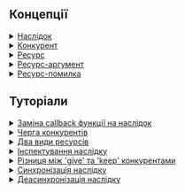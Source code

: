 ## Концепції

<details>
  <summary><a href="./concept/Consequence.md#наслідок">
    Наслідок
  </a></summary>
    Це об'єкт синхронізації, який надає ширші можливості при роботі із асинхронним кодом порівняно із нативними засобами JavaScript.
</details>

<details>
  <summary><a href="./concept/Competitor.md#конкурент">
    Конкурент
  </a></summary>
    Це рутина-обробник <a href="./concept/Resource.md#ресурс">ресурсів</a>, які передаються у <a href="./concept/Consequence.md#наслідок">наслідок</a>.
</details>

<details>
  <summary><a href="./concept/Resource.md#ресурс">
    Ресурс
  </a></summary>
    Це дані, що передаються у <a href="./concept/Consequence.md#наслідок">наслідок</a> для подальшої їх обробки <a href="./concept/Competitor.md#конкурент">конкурентами</a>.
</details>

<details>
  <summary><a href="./concept/ResourceArgument.md#ресурс-аргумент">
    Ресурс-аргумент
  </a></summary>
    Це один із двох видів <a href="./concept/Resource.md#ресурс">ресурсів</a>, що передається у <a href="./concept/Consequence.md#наслідок">наслідок</a>.
</details>

<details>
  <summary><a href="./concept/ResourceError.md#ресурс-помилка">
    Ресурс-помилка
  </a></summary>
    Це один із двох видів <a href="./concept/Resource.md#ресурс">ресурсів</a>, що передається у <a href="./concept/Consequence.md#наслідок">наслідок</a>.
</details>

## Туторіали

<details>
  <summary><a href="./tutorial/ReplacingCallbackByConsequence.md#заміна-callback-функції-на-наслідок">
    Заміна callback функції на наслідок
  </a></summary>
    Як правильно використати <a href="./concept/Consequence.md#наслідок">наслідок</a> у рутинах, що приймають як аргумент callback функцію.
</details>

<details>
  <summary><a href="./tutorial/CompetitorsQue.md#черга-конкурентів">
    Черга конкурентів
  </a></summary>
    Що таке черга <a href="./concept/Competitor.md#конкурент">конкурентів</a> <a href="./concept/Consequence.md#наслідок">наслідку</a> та як правильно користуватись рутинами-конкурентами.
</details>

<details>
  <summary><a href="./tutorial/TwoKindOfResources.md#два-види-ресурсів">
    Два види ресурсів
  </a></summary>
    Які бувають види <a href="./concept/Resource.md#ресурс">ресурсів</a>, що передаються у <a href="./concept/Consequence.md#наслідок">наслідок</a> та як правильно їх обробляти.
</details>

<details>
  <summary><a href="./tutorial/InspectingConsequence.md#інспектування-наслідку">
    Інспектування наслідку
  </a></summary>
    Як правильно перевірити стан <a href="./concept/Consequence.md#наслідок">наслідку</a> та взаємодіяти із його вмістом( <a href="./concept/Resource.md#ресурс">ресурсами</a> і <a href="./concept/Competitor.md#конкурент">конкурентами</a> ) в ході виконання програми.
</details>

<details>
  <summary><a href="./tutorial/GiveKeepDifference.md#різниця-між-give-та-keep-конкурентами">
    Різниця між 'give' та 'keep' конкурентами
  </a></summary>
    Коли використовувати <code>'give'</code>, а коли <code>'keep'</code> конкурент.
</details>

<details>
  <summary><a href="./tutorial/SynchronizingConsequence.md#синхронізація-наслідку">
    Синхронізація наслідку
  </a></summary>
    Як виконати синхронізацію <a href="./concept/Consequence.md#наслідок">наслідку</a> в синхронному коді.
</details>

<details>
  <summary><a href="./tutorial/DeasynchronizingConsequence.md#деасинхронізація-наслідку">
    Деасинхронізація наслідку
  </a></summary>
    Як виконати деасинхронізацію <a href="./concept/Consequence.md#наслідок">наслідку</a> в асинхронному коді.
</details>
